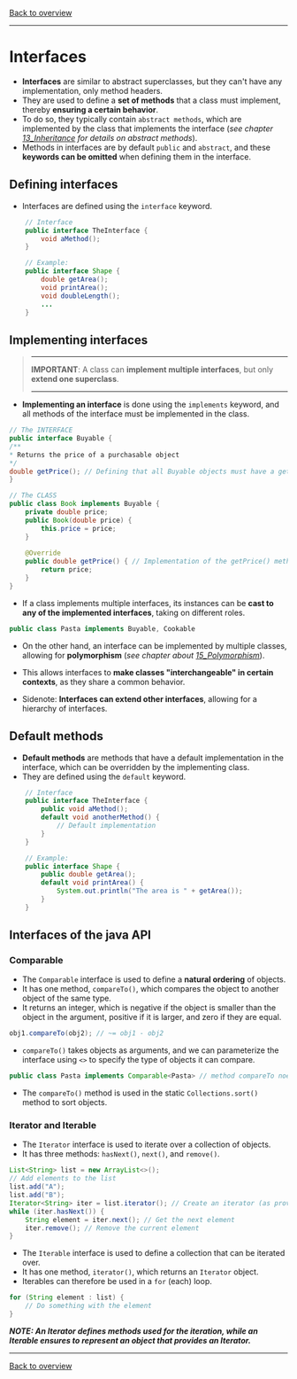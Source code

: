 [Back to overview](./00_Java_SyntaxGuide.md)

---

# Interfaces

- **Interfaces** are similar to abstract superclasses, but they can't have any implementation, only method headers.
- They are used to define a **set of methods** that a class must implement, thereby **ensuring a certain behavior**.
- To do so, they typically contain `abstract methods`, which are implemented by the class that implements the interface (*see chapter [13_Inheritance](./13_Inheritance.md) for details on abstract methods*).
- Methods in interfaces are by default `public` and `abstract`, and these **keywords can be omitted** when defining them in the interface.

## Defining interfaces

- Interfaces are defined using the `interface` keyword.

```java
    // Interface
    public interface TheInterface {
        void aMethod();
    }

    // Example:
    public interface Shape {
        double getArea();
        void printArea();
        void doubleLength();
        ...
    }
```


## Implementing interfaces
> ___
> **IMPORTANT**: A class can **implement multiple interfaces**, but only **extend one superclass**.
> ___
- **Implementing an interface** is done using the `implements` keyword, and all methods of the interface must be implemented in the class.

```java
// The INTERFACE
public interface Buyable {
/**
* Returns the price of a purchasable object
*/
double getPrice(); // Defining that all Buyable objects must have a getPrice() method
}

// The CLASS
public class Book implements Buyable {
    private double price;
    public Book(double price) {
        this.price = price;
    }
        
    @Override
    public double getPrice() { // Implementation of the getPrice() method in the Book class
        return price;
    }
}
```

- If a class implements multiple interfaces, its instances can be **cast to any of the implemented interfaces**, taking on different roles.

```java
public class Pasta implements Buyable, Cookable
```

- On the other hand, an interface can be implemented by multiple classes, allowing for **polymorphism** (*see chapter about [15_Polymorphism](./15_Polymorphism_and_InhVsInt.md)*).
- This allows interfaces to **make classes "interchangeable" in certain contexts**, as they share a common behavior.

- Sidenote: **Interfaces can extend other interfaces**, allowing for a hierarchy of interfaces.


## Default methods

- **Default methods** are methods that have a default implementation in the interface, which can be overridden by the implementing class.
- They are defined using the `default` keyword.

```java
    // Interface
    public interface TheInterface {
        public void aMethod();
        default void anotherMethod() {
            // Default implementation
        }
    }

    // Example:
    public interface Shape {
        public double getArea();
        default void printArea() {
            System.out.println("The area is " + getArea());
        }
    }
```

## Interfaces of the java API

### Comparable

- The `Comparable` interface is used to define a **natural ordering** of objects.
- It has one method, `compareTo()`, which compares the object to another object of the same type.
- It returns an integer, which is negative if the object is smaller than the object in the argument, positive if it is larger, and zero if they are equal.

```java
obj1.compareTo(obj2); // ~= obj1 - obj2
```

- `compareTo()` takes objects as arguments, and we can parameterize the interface using `<>` to specify the type of objects it can compare.

```java
public class Pasta implements Comparable<Pasta> // method compareTo noe expects Pasta objects
```

- The `compareTo()` method is used in the static `Collections.sort()` method to sort objects.

### Iterator and Iterable

- The `Iterator` interface is used to iterate over a collection of objects.
- It has three methods: `hasNext()`, `next()`, and `remove()`.

```java
List<String> list = new ArrayList<>();
// Add elements to the list
list.add("A");
list.add("B");
Iterator<String> iter = list.iterator(); // Create an iterator (as provided in the List interface)
while (iter.hasNext()) {
    String element = iter.next(); // Get the next element
    iter.remove(); // Remove the current element
}
```

- The `Iterable` interface is used to define a collection that can be iterated over.
- It has one method, `iterator()`, which returns an `Iterator` object.
- Iterables can therefore be used in a `for` (each) loop.

```java
for (String element : list) {
    // Do something with the element
}
```

***NOTE: An Iterator defines methods used for the iteration, while an Iterable ensures to represent an object that provides an Iterator.***


---

[Back to overview](./00_Java_SyntaxGuide.md)
